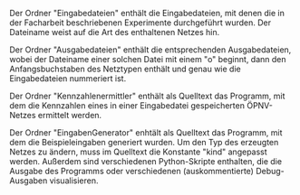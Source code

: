 Der Ordner "Eingabedateien" enthält die Eingabedateien, mit denen die in der Facharbeit beschriebenen Experimente durchgeführt wurden.
Der Dateiname weist auf die Art des enthaltenen Netzes hin.

Der Ordner "Ausgabedateien" enthält die entsprechenden Ausgabedateien, wobei der Dateiname einer solchen Datei mit einem "o" beginnt,
dann den Anfangsbuchstaben des Netztypen enthält und genau wie die Eingabedateien nummeriert ist.

Der Ordner "Kennzahlenermittler" enthält als Quelltext  das Programm, mit dem die Kennzahlen eines in einer Eingabedatei gespeicherten
ÖPNV-Netzes ermittelt werden.

Der Ordner "EingabenGenerator" enhtält als Quelltext  das Programm, mit dem die Beispieleingaben generiert wurden. Um den Typ des 
erzeugten Netzes zu ändern, muss im Quelltext die Konstante "kind" angepasst werden.
Außerdem sind verschiedenen Python-Skripte enthalten, die die Ausgabe des Programms oder verschiedenen (auskommentierte) Debug-
Ausgaben visualisieren.
